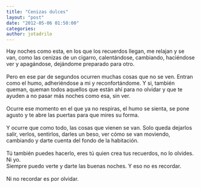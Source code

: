 ```yaml
---
title: "Cenizas dulces"
layout: "post"
date: "2012-05-06 01:50:00"
categories: 
author: jotadrilo
---
```


<div class="css-full-post-content js-full-post-content">
Hay noches como esta, en los que los recuerdos llegan, me relajan y se van, como las cenizas de un cigarro, calentándose, cambiando, haciéndose ver y apagándose, dejándome preparado para otro.<br /><br />Pero en ese par de segundos ocurren muchas cosas que no se ven. Entran como el humo, adheriéndose a mi y reconfortándome. Y si, también queman, queman todos aquellos que están ahí para no olvidar y que te ayuden a no pasar más noches como esa, sin ver.<br /><br />Ocurre ese momento en el que ya no respiras, el humo se sienta, se pone agusto y te abre las puertas para que mires su forma. <br /><br />Y ocurre que como todo, las cosas que vienen se van. Solo queda dejarlos salir, verlos, sentirlos, darles un beso, ver cómo se van moviendo, cambiando y darte cuenta del fondo de la habitación.<br /><br />Tú también puedes hacerlo, eres tú quien crea tus recuerdos, no lo olvides. Ni yo.<br />Siempre puedo verte y darte las buenas noches. Y eso no es recordar.<br /><br />Ni no recordar es por olvidar.
</div>